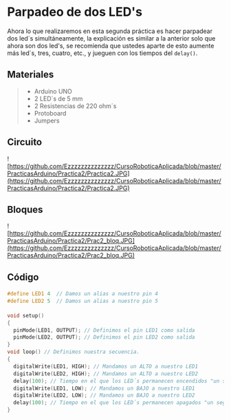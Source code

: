 # Parpadeo de dos LED's

Ahora lo que realizaremos en esta segunda práctica es hacer parpadear dos led´s simultáneamente, la explicación es similar a la anterior solo que ahora son dos led's, se recomienda que ustedes aparte de esto aumente más led´s, tres, cuatro, etc., y jueguen con los tiempos del ``delay()``.

## Materiales
> - Arduino UNO
> - 2 LED´s de 5 mm
> - 2 Resistencias de 220 ohm´s 
> - Protoboard 
> - Jumpers

## Circuito
![https://github.com/Ezzzzzzzzzzzzzz/CursoRoboticaAplicada/blob/master/PracticasArduino/Practica2/Practica2.JPG](https://github.com/Ezzzzzzzzzzzzzz/CursoRoboticaAplicada/blob/master/PracticasArduino/Practica2/Practica2.JPG)

## Bloques
![https://github.com/Ezzzzzzzzzzzzzz/CursoRoboticaAplicada/blob/master/PracticasArduino/Practica2/Prac2_bloq.JPG](https://github.com/Ezzzzzzzzzzzzzz/CursoRoboticaAplicada/blob/master/PracticasArduino/Practica2/Prac2_bloq.JPG)
## Código
```c
#define LED1 4	// Damos un alias a nuestro pin 4
#define LED2 5	// Damos un alias a nuestro pin 5

void setup()
{
  pinMode(LED1, OUTPUT); // Definimos el pin LED1 como salida
  pinMode(LED2, OUTPUT); // Definimos el pin LED2 como salida
}
void loop() // Definimos nuestra secuencia.
{
  digitalWrite(LED1, HIGH); // Mandamos un ALTO a nuestro LED1
  digitalWrite(LED2, HIGH); // Mandamos un ALTO a nuestro LED2
  delay(100); // Tiempo en el que los LED´s permanecen encendidos "un segundo".
  digitalWrite(LED1, LOW); // Mandamos un BAJO a nuestro LED1
  digitalWrite(LED2, LOW); // Mandamos un BAJO a nuestro LED2
  delay(100); // Tiempo en el que los LED´s permanecen apagados "un segundo".
}
```

<!--stackedit_data:
eyJoaXN0b3J5IjpbMTU5MjI5ODI5NCwzNTY3NjA1NTQsLTIwOD
Q0NTM3MzEsLTE0MjQzNjU5MjYsLTczMDc5Nzg2NF19
-->